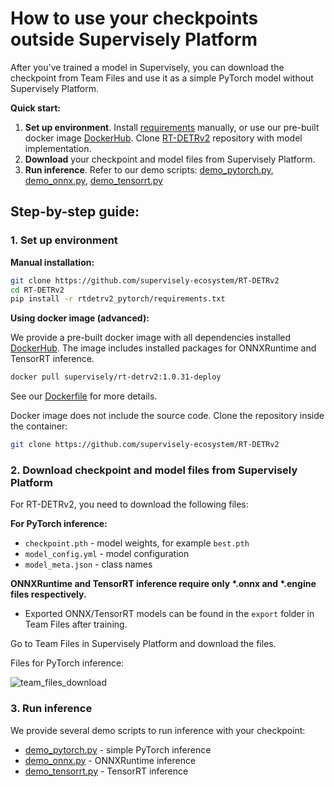 # How to use your checkpoints outside Supervisely Platform

After you've trained a model in Supervisely, you can download the checkpoint from Team Files and use it as a simple PyTorch model without Supervisely Platform.

**Quick start:**

1. **Set up environment**. Install [requirements](https://github.com/supervisely-ecosystem/RT-DETRv2/blob/main/rtdetrv2_pytorch/requirements.txt) manually, or use our pre-built docker image [DockerHub](https://hub.docker.com/r/supervisely/rt-detrv2/tags). Clone [RT-DETRv2](https://github.com/supervisely-ecosystem/RT-DETRv2) repository with model implementation.
2. **Download** your checkpoint and model files from Supervisely Platform.
3. **Run inference**. Refer to our demo scripts: [demo_pytorch.py](https://github.com/supervisely-ecosystem/RT-DETRv2/blob/main/supervisely_integration/demo/demo_pytorch.py), [demo_onnx.py](https://github.com/supervisely-ecosystem/RT-DETRv2/blob/main/supervisely_integration/demo/demo_onnx.py), [demo_tensorrt.py](https://github.com/supervisely-ecosystem/RT-DETRv2/blob/main/supervisely_integration/demo/demo_tensorrt.py)

## Step-by-step guide:

### 1. Set up environment

**Manual installation:**

```bash
git clone https://github.com/supervisely-ecosystem/RT-DETRv2
cd RT-DETRv2
pip install -r rtdetrv2_pytorch/requirements.txt
```

**Using docker image (advanced):**

We provide a pre-built docker image with all dependencies installed [DockerHub](https://hub.docker.com/r/supervisely/rt-detrv2/tags). The image includes installed packages for ONNXRuntime and TensorRT inference.

```bash
docker pull supervisely/rt-detrv2:1.0.31-deploy
```

See our [Dockerfile](https://github.com/supervisely-ecosystem/RT-DETRv2/blob/main/docker/Dockerfile) for more details.

Docker image does not include the source code. Clone the repository inside the container:

```bash
git clone https://github.com/supervisely-ecosystem/RT-DETRv2
```

### 2. Download checkpoint and model files from Supervisely Platform

For RT-DETRv2, you need to download the following files:

**For PyTorch inference:**

- `checkpoint.pth` - model weights, for example `best.pth`
- `model_config.yml` - model configuration
- `model_meta.json` - class names

**ONNXRuntime and TensorRT inference require only \*.onnx and \*.engine files respectively.**

- Exported ONNX/TensorRT models can be found in the `export` folder in Team Files after training.

Go to Team Files in Supervisely Platform and download the files.

Files for PyTorch inference:

![team_files_download](https://github.com/user-attachments/assets/796bf915-fbaf-4e93-a327-f0caa51dced4)

### 3. Run inference

We provide several demo scripts to run inference with your checkpoint:

- [demo_pytorch.py](https://github.com/supervisely-ecosystem/RT-DETRv2/blob/main/supervisely_integration/demo/demo_pytorch.py) - simple PyTorch inference
- [demo_onnx.py](https://github.com/supervisely-ecosystem/RT-DETRv2/blob/main/supervisely_integration/demo/demo_onnx.py) - ONNXRuntime inference
- [demo_tensorrt.py](https://github.com/supervisely-ecosystem/RT-DETRv2/blob/main/supervisely_integration/demo/demo_tensorrt.py) - TensorRT inference
